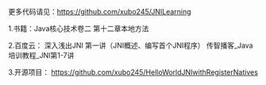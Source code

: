 更多代码请见：https://github.com/xubo245/JNILearning

1.书籍：Java核心技术卷二 第十二章本地方法

2.百度云：
深入浅出JNI 第一讲（JNI概述、编写首个JNI程序）
传智播客_Java培训教程_JNI第1-7讲

3.开源项目：
https://github.com/xubo245/HelloWorldJNIwithRegisterNatives